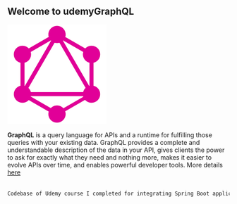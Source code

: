 ## Welcome to udemyGraphQL

![Image](https://github.com/samuelvinodh/udemyGraphQL/blob/master/img/graphql.png)

**GraphQL** is a query language for APIs and a runtime for fulfilling those queries with your existing data. GraphQL provides a complete and understandable description of the data in your API, gives clients the power to ask for exactly what they need and nothing more, makes it easier to evolve APIs over time, and enables powerful developer tools. More details [here](https://graphql.org/)

```markdown

Codebase of Udemy course I completed for integrating Spring Boot application with GraphQL with specific Schemas, Resolvers, GraphiQL and Voyager.

```
